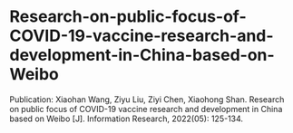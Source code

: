 # Research-on-public-focus-of-COVID-19-vaccine-research-and-development-in-China-based-on-Weibo
Publication: Xiaohan Wang, Ziyu Liu, Ziyi Chen, Xiaohong Shan. Research on public focus of COVID-19 vaccine research and development in China based on Weibo [J]. Information Research, 2022(05): 125-134.
